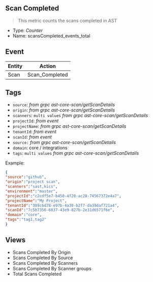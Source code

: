 ## Scan Completed
> This metric counts the scans completed in AST

- Type: *Counter*
- Name: scansCompleted_events_total

## Event
| Entity        | Action |
| ------------- | ------------- |
| Scan          | Scan_Completed  |

## Tags

- `source`:        *from grpc ast-core-scan/getScanDetails*
- `origin`:        *from grpc ast-core-scan/getScanDetails*
- `scanners`:      `multi values` *from grpc ast-core-scan/getScanDetails*
- `projectId`:     *from event*
- `projectName`:   *from grpc ast-core-scan/getScanDetails*
- `tenantId`:      *from event*
- `scanId`:        *from event* 
- `source:`        *from grpc ast-core-scan/getScanDetails*
- `domain`:        core / integrations
- `tags`:         `multi values`   *from grpc ast-core-scan/getScanDetails*



Example:

```json
{
"source":"github",
"origin":"project scan",
"scanners":"sast,kics",
"environment":"master",
"projectId":"c2cdf5e7-b450-4f28-ac28-74567372e4a7",
"projectName":"My Project",
"tenantId":"389c6d78-e97b-4a30-b2f7-da39daf721a4",
"scanId":"7c5b7356-6837-43e9-827b-2e31d6571f6e",
"domain":"core",
"tags":"tag1,tag2"
} 
```

## Views 
- Scans Completed  By Origin 
- Scans Completed  By Source
- Scans Completed  By Scanners
- Scans Completed  By Scanner groups
- Total Scans Completed


 
